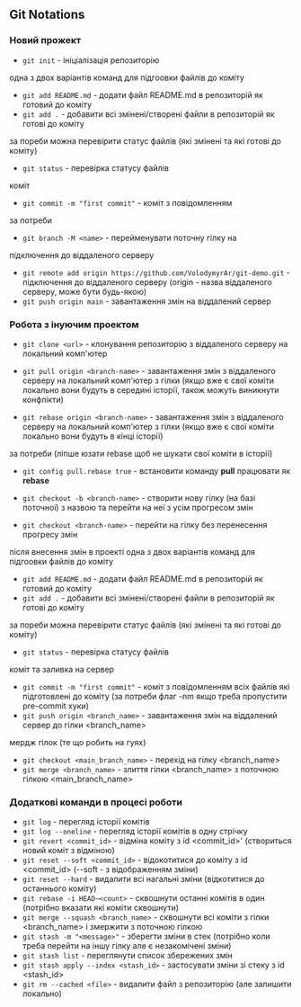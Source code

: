 ## Git Notations

### Новий прожект
- `git init` - ініціалізація репозиторію

одна з двох варіантів команд для підгоовки файлів до коміту
- `git add README.md` - додати файл README.md в репозиторій як готовий до коміту
- `git add .` - добавити всі змінені/створені файли в репозиторій як готові до коміту

за пореби можна перевірити статус файлів (які змінені та які готові до коміту)
- `git status` - перевірка статусу файлів

коміт
- `git commit -m "first commit"` - коміт з повідомленням

за потреби
- `git branch -M <name>` - перейменувати поточну гілку на <name>

підключення до віддаленого серверу
- `git remote add origin https://github.com/VolodymyrAr/git-demo.git` - підключення до віддаленого серверу (origin - назва віддаленого серверу, може бути будь-якою)
- `git push origin main` - завантаження змін на віддалений сервер


### Робота з інуючим проектом
- `git clone <url>` - клонування репозиторію з віддаленого серверу на локальний комп'ютер
- `git pull origin <branch-name>` - завантаження змін з віддаленого серверу на локальний комп'ютер з гілки <branch-name>
  (якщо вже є свої коміти локально вони будуть в середині історії, також можуть виникнути конфлікти)

- `git rebase origin <branch-name>` - завантаження змін з віддаленого серверу на локальний комп'ютер з гілки <branch-name>
  (якщо вже є свої коміти локально вони будуть в кінці історії)

за потреби (ліпше юзати rebase щоб не шукати свої коміти в історії) 
- `git config pull.rebase true` - встановити команду **pull** працювати як **rebase**

- `git checkout -b <branch-name>` - створити нову гілку (на базі поточної) з назвою <branch-name> та перейти на неї з усім прогресом змін
- `git checkout <branch-name>` - перейти на гілку <branch-name> без перенесення прогресу змін

після внесення змін в проекті
одна з двох варіантів команд для підгоовки файлів до коміту
- `git add README.md` - додати файл README.md в репозиторій як готовий до коміту
- `git add .` - добавити всі змінені/створені файли в репозиторій як готові до коміту

за пореби можна перевірити статус файлів (які змінені та які готові до коміту)
- `git status` - перевірка статусу файлів

коміт та заливка на сервер
- `git commit -m "first commit"` - коміт з повідомленням всіх файлів які підготовлені до коміту (за потреби флаг -nm якщо треба пропустити pre-commit хуки)
- `git push origin <branch_name>` - завантаження змін на віддалений сервер до гілки <branch_name>

мердж гілок (те що робить на гуях)
- `git checkout <main_branch_name>` - перехід на гілку <branch_name>
- `git merge <branch_name>` - злиття гілки <branch_name> з поточною гілкою <main_branch_name>


### Додаткові команди в процесі роботи
- `git log` - перегляд історії комітів
- `git log --oneline` - перегляд історії комітів в одну стрічку
- `git revert <commit_id>` - відміна коміту з id <commit_id>' (створиться новий коміт з відміною)
- `git reset --soft <commit_id>` - відокотитися до коміту з id <commit_id> (--soft - з відображенням зміни)
- `git reset --hard` - видалити всі нагальні зміни (відкотитися до останнього коміту)
- `git rebase -i HEAD~<count>` - сквошнути останні <count> комітів в один (потрібно вказати які коміти сквошнути)
- `git merge --squash <branch_name>` - сквошнути всі коміти з гілки <branch_name> і змержити з поточною гілкою
- `git stash -m "<message>"` - зберегти зміни в стек (потрібно коли треба перейти на іншу гілку але є незакомічені зміни)
- `git stash list` - переглянути список збережених змін
- `git stash apply --index <stash_id>` - застосувати зміни зі стеку з id <stash_id>
- `git rm --cached <file>` - видалити файл з репозиторію (але залишити локально)
